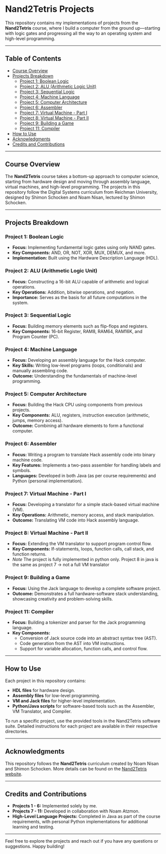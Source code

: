 # Nand2Tetris Projects

This repository contains my implementations of projects from the **Nand2Tetris** course, where I build a computer from the ground up—starting with logic gates and progressing all the way to an operating system and high-level programming.

---

## Table of Contents

- [Course Overview](#course-overview)
- [Projects Breakdown](#projects-breakdown)
  - [Project 1: Boolean Logic](#project-1-boolean-logic)
  - [Project 2: ALU (Arithmetic Logic Unit)](#project-2-alu-arithmetic-logic-unit)
  - [Project 3: Sequential Logic](#project-3-sequential-logic)
  - [Project 4: Machine Language](#project-4-machine-language)
  - [Project 5: Computer Architecture](#project-5-computer-architecture)
  - [Project 6: Assembler](#project-6-assembler)
  - [Project 7: Virtual Machine - Part I](#project-7-virtual-machine---part-i)
  - [Project 8: Virtual Machine - Part II](#project-8-virtual-machine---part-ii)
  - [Project 9: Building a Game](#project-9-building-a-game)
  - [Project 11: Compiler](#project-10-compiler)
- [How to Use](#how-to-use)
- [Acknowledgments](#acknowledgments)
- [Credits and Contributions](#credits-and-contributions)

---

## Course Overview

The **Nand2Tetris** course takes a bottom-up approach to computer science, starting from hardware design and moving through assembly language, virtual machines, and high-level programming. The projects in this repository follow the Digital Systems curriculum from Reichman University, designed by Shimon Schocken and Noam Nisan, lectured by Shimon Schocken.

---

## Projects Breakdown

### Project 1: Boolean Logic
- **Focus:** Implementing fundamental logic gates using only NAND gates.
- **Key Components:** AND, OR, NOT, XOR, MUX, DEMUX, and more.
- **Implementation:** Built using the Hardware Description Language (HDL).

### Project 2: ALU (Arithmetic Logic Unit)
- **Focus:** Constructing a 16-bit ALU capable of arithmetic and logical operations.
- **Key Operations:** Addition, bitwise operations, and negation.
- **Importance:** Serves as the basis for all future computations in the system.

### Project 3: Sequential Logic
- **Focus:** Building memory elements such as flip-flops and registers.
- **Key Components:** 16-bit Register, RAM8, RAM64, RAM16K, and Program Counter (PC).

### Project 4: Machine Language
- **Focus:** Developing an assembly language for the Hack computer.
- **Key Skills:** Writing low-level programs (loops, conditionals) and manually assembling code.
- **Outcome:** Understanding the fundamentals of machine-level programming.

### Project 5: Computer Architecture
- **Focus:** Building the Hack CPU using components from previous projects.
- **Key Components:** ALU, registers, instruction execution (arithmetic, jumps, memory access).
- **Outcome:** Combining all hardware elements to form a functional computer.

### Project 6: Assembler
- **Focus:** Writing a program to translate Hack assembly code into binary machine code.
- **Key Features:** Implements a two-pass assembler for handling labels and symbols.
- **Languages:** Developed in both Java (as per course requirements) and Python (personal implementation).

### Project 7: Virtual Machine - Part I
- **Focus:** Developing a translator for a simple stack-based virtual machine (VM).
- **Key Operations:** Arithmetic, memory access, and stack manipulation.
- **Outcome:** Translating VM code into Hack assembly language.

### Project 8: Virtual Machine - Part II
- **Focus:** Extending the VM translator to support program control flow.
- **Key Components:** If-statements, loops, function calls, call stack, and function returns.
- *Note* The project is fully implemented in python only. Project 8 in java is the same as project 7 -> not a full VM translator

### Project 9: Building a Game
- **Focus:** Using the Jack language to develop a complete software project.
- **Outcome:** Demonstrates a full hardware-software stack understanding, showcasing creativity and problem-solving skills.

### Project 11: Compiler
- **Focus:** Building a tokenizer and parser for the Jack programming language.
- **Key Components:** 
  - Conversion of Jack source code into an abstract syntax tree (AST).
  - Code generation from the AST into VM instructions.
  - Support for variable allocation, function calls, and control flow.
  

---

## How to Use

Each project in this repository contains:
- **HDL files** for hardware design.
- **Assembly files** for low-level programming.
- **VM and Jack files** for higher-level implementation.
- **Python/Java scripts** for software-based tools such as the Assembler, VM Translator, and Compiler.

To run a specific project, use the provided tools in the Nand2Tetris software suite. Detailed instructions for each project are available in their respective directories.

---

## Acknowledgments

This repository follows the **Nand2Tetris** curriculum created by Noam Nisan and Shimon Schocken. More details can be found on the [Nand2Tetris website](https://www.nand2tetris.org/).

---

## Credits and Contributions

- **Projects 1 - 6:** Implemented solely by me.
- **Projects 7 - 11:** Developed in collaboration with Noam Atzmon.
- **High-Level Language Projects:** Completed in Java as part of the course requirements, with personal Python implementations for additional learning and testing.

---

Feel free to explore the projects and reach out if you have any questions or suggestions. Happy building!
